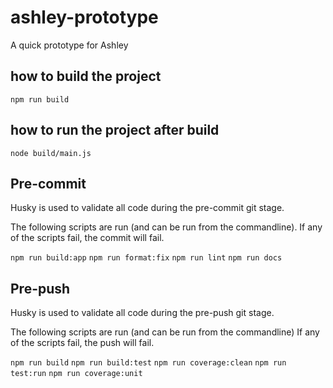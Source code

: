 # ashley-prototype

A quick prototype for Ashley

## how to build the project

`npm run build`

## how to run the project after build 

`node build/main.js`

## Pre-commit

Husky is used to validate all code during the pre-commit git stage.

The following scripts are run (and can be run from the commandline).
If any of the scripts fail, the commit will fail.

`npm run build:app`
`npm run format:fix`
`npm run lint`
`npm run docs`

## Pre-push

Husky is used to validate all code during the pre-push git stage.

The following scripts are run (and can be run from the commandline)
If any of the scripts fail, the push will fail.

`npm run build`
`npm run build:test`
`npm run coverage:clean`
`npm run test:run`
`npm run coverage:unit`

